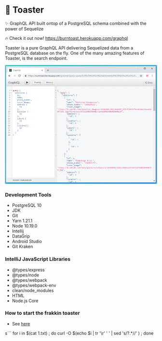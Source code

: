 # 🍞 Toaster

✨ GraphQL API built ontop of a PostgreSQL schema combined with the power of Sequelize

🔥 Check it out now! https://burntoast.herokuapp.com/graphql

Toaster is a pure GraphQL API delivering Sequelized data from a PostgreSQL database on the fly. One of the many amazing features of Toaster, is the search endpoint.

<div align="center">
  <img src="https://github.com/psyanite/toaster/blob/master/docs/images/allstores-query.png" width="600px"/>
</div>

### Development Tools

- PostgreSQL 10
- JDK
- Git
- Yarn 1.21.1
- Node 10.19.0
- Intellij
- DataGrip
- Android Studio
- Git Kraken

### IntelliJ JavaScript Libraries

- @types/express
- @types/node
- @types/webpack
- @types/webpack-env
- clean/node_modules
- HTML
- Node.js Core

### How to start the frakkin toaster
- See [here](./docs/db/how-to-assemble.md)

s```
for i in $(cat 1.txt) ; do curl -O $(echo $i | tr '\r' ' ' |  sed 's/\?.*//' ) ; done
```